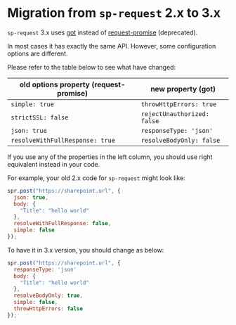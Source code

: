# Migration from `sp-request` 2.x to 3.x

`sp-request` 3.x uses [got](https://github.com/sindresorhus/got/) instead of [request-promise](https://github.com/request/request-promise/) (deprecated).

In most cases it has exactly the same API. However, some configuration options are different.

Please refer to the table below to see what have changed:

| old options property (request-promise) | new property (got) |
|--------------|--------------|
| `simple: true` | `throwHttpErrors: true` |
| `strictSSL: false` | `rejectUnauthorized: false`|
| `json: true` | `responseType: 'json'` |
|`resolveWithFullResponse: true`|`resolveBodyOnly: false`|
If you use any of the properties in the left column, you should use right equivalent instead in your code.

For example, your old 2.x code for `sp-request` might look like:

```javascript
spr.post("https://sharepoint.url", {
  json: true,
  body: {
    "Title": "hello world"
  },
  resolveWithFullResponse: false,
  simple: false
});
```

To have it in 3.x version, you should change as below:

```javascript
spr.post("https://sharepoint.url", {
  responseType: 'json'
  body: {
    "Title": "hello world"
  },
  resolveBodyOnly: true,
  simple: false,
  throwHttpErrors: false
});
```
